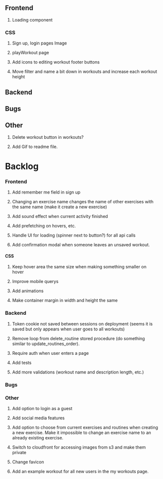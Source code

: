 ## Frontend

1. Loading component

### CSS

1. Sign up, login pages Image

2. playWorkout page

3. Add icons to editing workout footer buttons

4. Move filter and name a bit down in workouts and increase each workout height

## Backend

## Bugs

## Other

1. Delete workout button in workouts?

2. Add Gif to readme file.

# Backlog

### Frontend

1. Add remember me field in sign up

2. Changing an exercise name changes the name of other exercises with the same name (make it create a new exercise)

3. Add sound effect when current activity finished

4. Add prefetching on hovers, etc.

5. Handle UI for loading (spinner next to button?) for all api calls

6. Add confirmation modal when someone leaves an unsaved workout.

#### CSS

1. Keep hover area the same size when making something smaller on hover

2. Improve mobile querys

3. Add animations

4. Make container margin in width and height the same

### Backend

1. Token cookie not saved between sessions on deployment (seems it is saved but only appears when user goes to all workouts)

2. Remove loop from delete_routine stored procedure (do something similar to update_routines_order).

3. Require auth when user enters a page

4. Add tests

5. Add more validations (workout name and description length, etc.)

### Bugs

### Other

1. Add option to login as a guest

2. Add social media features

3. Add option to choose from current exercises and routines when creating a new exercise.
   Make it impossible to change an exercise name to an already existing exercise.

4. Switch to cloudfront for accessing images from s3 and make them private

5. Change favicon

6. Add an example workout for all new users in the my workouts page.
